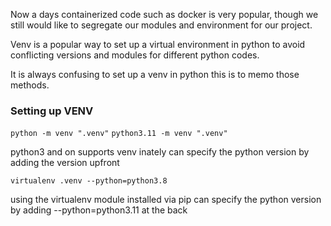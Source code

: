 Now a days containerized code such as docker is very popular, though we still would like to segregate our modules and environment for our project.

Venv is a popular way to set up a virtual environment in python to avoid conflicting versions and modules for different python codes.

It is always confusing to set up a venv in python this is to memo those methods.


### Setting up VENV

`python -m venv ".venv"`
`python3.11 -m venv ".venv"`

python3 and on supports venv inately
can specify the python version by adding the version upfront

`﻿virtualenv .venv --python=python3.8`

using the virtualenv module installed via pip
can specify the python version by adding --python=python3.11 at the back

